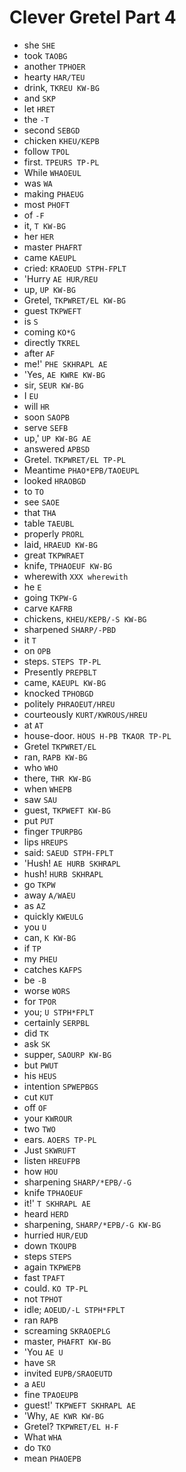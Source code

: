 # Clever Gretel Part 4

* she `SHE`
* took `TAOBG`
* another `TPHOER`
* hearty `HAR/TEU`
* drink, `TKREU KW-BG`
* and `SKP`
* let `HRET`
* the `-T`
* second `SEBGD`
* chicken `KHEU/KEPB`
* follow `TPOL`
* first. `TPEURS TP-PL`
* While `WHAOEUL`
* was `WA`
* making `PHAEUG`
* most `PHOFT`
* of `-F`
* it, `T KW-BG`
* her `HER`
* master `PHAFRT`
* came `KAEUPL`
* cried: `KRAOEUD STPH-FPLT`
* 'Hurry `AE HUR/REU`
* up, `UP KW-BG`
* Gretel, `TKPWRET/EL KW-BG`
* guest `TKPWEFT`
* is `S`
* coming `KO*G`
* directly `TKREL`
* after `AF`
* me!' `PHE SKHRAPL AE`
* 'Yes, `AE KWRE KW-BG`
* sir, `SEUR KW-BG`
* I `EU`
* will `HR`
* soon `SAOPB`
* serve `SEFB`
* up,' `UP KW-BG AE`
* answered `APBSD`
* Gretel. `TKPWRET/EL TP-PL`
* Meantime `PHAO*EPB/TAOEUPL`
* looked `HRAOBGD`
* to `TO`
* see `SAOE`
* that `THA`
* table `TAEUBL`
* properly `PRORL`
* laid, `HRAEUD KW-BG`
* great `TKPWRAET`
* knife, `TPHAOEUF KW-BG`
* wherewith `XXX wherewith`
* he `E`
* going `TKPW-G`
* carve `KAFRB`
* chickens, `KHEU/KEPB/-S KW-BG`
* sharpened `SHARP/-PBD`
* it `T`
* on `OPB`
* steps. `STEPS TP-PL`
* Presently `PREPBLT`
* came, `KAEUPL KW-BG`
* knocked `TPHOBGD`
* politely `PHRAOEUT/HREU`
* courteously `KURT/KWROUS/HREU`
* at `AT`
* house-door. `HOUS H-PB TKAOR TP-PL`
* Gretel `TKPWRET/EL`
* ran, `RAPB KW-BG`
* who `WHO`
* there, `THR KW-BG`
* when `WHEPB`
* saw `SAU`
* guest, `TKPWEFT KW-BG`
* put `PUT`
* finger `TPURPBG`
* lips `HREUPS`
* said: `SAEUD STPH-FPLT`
* 'Hush! `AE HURB SKHRAPL`
* hush! `HURB SKHRAPL`
* go `TKPW`
* away `A/WAEU`
* as `AZ`
* quickly `KWEULG`
* you `U`
* can, `K KW-BG`
* if `TP`
* my `PHEU`
* catches `KAFPS`
* be `-B`
* worse `WORS`
* for `TPOR`
* you; `U STPH*FPLT`
* certainly `SERPBL`
* did `TK`
* ask `SK`
* supper, `SAOURP KW-BG`
* but `PWUT`
* his `HEUS`
* intention `SPWEPBGS`
* cut `KUT`
* off `OF`
* your `KWROUR`
* two `TWO`
* ears. `AOERS TP-PL`
* Just `SKWRUFT`
* listen `HREUFPB`
* how `HOU`
* sharpening `SHARP/*EPB/-G`
* knife `TPHAOEUF`
* it!' `T SKHRAPL AE`
* heard `HERD`
* sharpening, `SHARP/*EPB/-G KW-BG`
* hurried `HUR/EUD`
* down `TKOUPB`
* steps `STEPS`
* again `TKPWEPB`
* fast `TPAFT`
* could. `KO TP-PL`
* not `TPHOT`
* idle; `AOEUD/-L STPH*FPLT`
* ran `RAPB`
* screaming `SKRAOEPLG`
* master, `PHAFRT KW-BG`
* 'You `AE U`
* have `SR`
* invited `EUPB/SRAOEUTD`
* a `AEU`
* fine `TPAOEUPB`
* guest!' `TKPWEFT SKHRAPL AE`
* 'Why, `AE KWR KW-BG`
* Gretel? `TKPWRET/EL H-F`
* What `WHA`
* do `TKO`
* mean `PHAOEPB`
